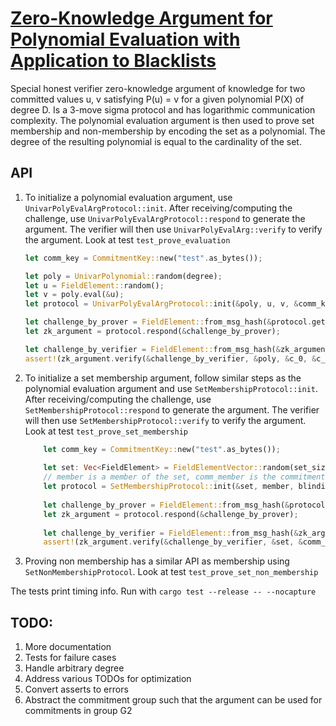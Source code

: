 # [Zero-Knowledge Argument for Polynomial Evaluation with Application to Blacklists](http://www0.cs.ucl.ac.uk/staff/J.Groth/PolynomialZK.pdf)

Special honest verifier zero-knowledge argument of knowledge for two committed values u, v satisfying P(u) = v for a given 
polynomial P(X) of degree D. Is a 3-move sigma protocol and has logarithmic communication complexity. The polynomial evaluation argument is then used to 
prove set membership and non-membership by encoding the set as a polynomial. The degree of the resulting polynomial is equal 
to the cardinality of the set.

## API
1. To initialize a polynomial evaluation argument, use `UnivarPolyEvalArgProtocol::init`. After receiving/computing the challenge, 
use `UnivarPolyEvalArgProtocol::respond` to generate the argument. The verifier will then use `UnivarPolyEvalArg::verify` 
to verify the argument. Look at test `test_prove_evaluation`
    ```rust
    let comm_key = CommitmentKey::new("test".as_bytes());
   
    let poly = UnivarPolynomial::random(degree);
    let u = FieldElement::random();
    let v = poly.eval(&u);
    let protocol = UnivarPolyEvalArgProtocol::init(&poly, u, v, &comm_key);
    
    let challenge_by_prover = FieldElement::from_msg_hash(&protocol.get_bytes_for_challenge(&poly, &comm_key));
    let zk_argument = protocol.respond(&challenge_by_prover);
    
    let challenge_by_verifier = FieldElement::from_msg_hash(&zk_argument.get_bytes_for_challenge(&poly, &c_0, &c_v, &comm_key));
    assert!(zk_argument.verify(&challenge_by_verifier, &poly, &c_0, &c_v, &comm_key));
    ``` 

1. To initialize a set membership argument, follow similar steps as the polynomial evaluation argument and use `SetMembershipProtocol::init`. 
After receiving/computing the challenge, use `SetMembershipProtocol::respond` to generate the argument. The verifier will 
then use `SetMembershipProtocol::verify` to verify the argument. Look at test `test_prove_set_membership`
    ```rust
        let comm_key = CommitmentKey::new("test".as_bytes());
       
        let set: Vec<FieldElement> = FieldElementVector::random(set_size).into();
        // member is a member of the set, comm_member is the commitment to the member with blinding blinding_member 
        let protocol = SetMembershipProtocol::init(&set, member, blinding_member, comm_member, &comm_key);
                    
        let challenge_by_prover = FieldElement::from_msg_hash(&protocol.get_bytes_for_challenge(&comm_key));
        let zk_argument = protocol.respond(&challenge_by_prover);
        
        let challenge_by_verifier = FieldElement::from_msg_hash(&zk_argument.get_bytes_for_challenge(&set, &comm_member, &comm_key));
        assert!(zk_argument.verify(&challenge_by_verifier, &set, &comm_member, &comm_key));
    ``` 

1. Proving non membership has a similar API as membership using `SetNonMembershipProtocol`. Look at test `test_prove_set_non_membership`

The tests print timing info. Run with `cargo test --release -- --nocapture`

## TODO:
1. More documentation
1. Tests for failure cases
1. Handle arbitrary degree
1. Address various TODOs for optimization
1. Convert asserts to errors
1. Abstract the commitment group such that the argument can be used for commitments in group G2 